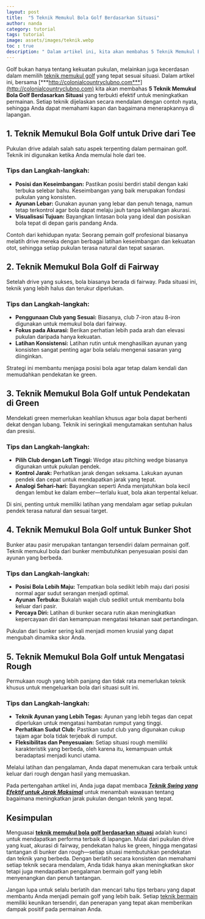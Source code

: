 ```yaml
---
layout: post
title:  "5 Teknik Memukul Bola Golf Berdasarkan Situasi"
author: nanda
category: tutorial
tags: tutorial
image: assets/images/teknik.webp
toc : true
description: " Dalam artikel ini, kita akan membahas 5 Teknik Memukul Bola Golf Berdasarkan Situasi yang terbukti efektif untuk meningkatkan permainan. Setiap teknik dijelaskan secara mendalam dengan contoh nyata, sehingga Anda dapat memahami kapan dan bagaimana menerapkannya di lapangan"
---
```


Golf bukan hanya tentang kekuatan pukulan, melainkan juga kecerdasan dalam memilih [teknik memukul golf](https://pediaku.id/teknik-memukul-dalam-golf/) yang tepat sesuai situasi. Dalam artikel ini, bersama [***http://colonialcountryclubno.com***](http://colonialcountryclubno.com) kita akan membahas **5 Teknik Memukul Bola Golf Berdasarkan Situasi** yang terbukti efektif untuk meningkatkan permainan. Setiap teknik dijelaskan secara mendalam dengan contoh nyata, sehingga Anda dapat memahami kapan dan bagaimana menerapkannya di lapangan.

## 1. Teknik Memukul Bola Golf untuk Drive dari Tee

Pukulan drive adalah salah satu aspek terpenting dalam permainan golf. Teknik ini digunakan ketika Anda memulai hole dari tee. 

### Tips dan Langkah-langkah:
- **Posisi dan Keseimbangan:** Pastikan posisi berdiri stabil dengan kaki terbuka selebar bahu. Keseimbangan yang baik merupakan fondasi pukulan yang konsisten.
- **Ayunan Lebar:** Gunakan ayunan yang lebar dan penuh tenaga, namun tetap terkontrol agar bola dapat melaju jauh tanpa kehilangan akurasi.
- **Visualisasi Tujuan:** Bayangkan lintasan bola yang ideal dan posisikan bola tepat di depan garis pandang Anda.

Contoh dari kehidupan nyata: Seorang pemain golf profesional biasanya melatih drive mereka dengan berbagai latihan keseimbangan dan kekuatan otot, sehingga setiap pukulan terasa natural dan tepat sasaran.

## 2. Teknik Memukul Bola Golf di Fairway

Setelah drive yang sukses, bola biasanya berada di fairway. Pada situasi ini, teknik yang lebih halus dan terukur diperlukan.

### Tips dan Langkah-langkah:
- **Penggunaan Club yang Sesuai:** Biasanya, club 7-iron atau 8-iron digunakan untuk memukul bola dari fairway.
- **Fokus pada Akurasi:** Berikan perhatian lebih pada arah dan elevasi pukulan daripada hanya kekuatan.
- **Latihan Konsistensi:** Latihan rutin untuk menghasilkan ayunan yang konsisten sangat penting agar bola selalu mengenai sasaran yang diinginkan.

Strategi ini membantu menjaga posisi bola agar tetap dalam kendali dan memudahkan pendekatan ke green.

## 3. Teknik Memukul Bola Golf untuk Pendekatan di Green

Mendekati green memerlukan keahlian khusus agar bola dapat berhenti dekat dengan lubang. Teknik ini seringkali mengutamakan sentuhan halus dan presisi.

### Tips dan Langkah-langkah:
- **Pilih Club dengan Loft Tinggi:** Wedge atau pitching wedge biasanya digunakan untuk pukulan pendek.
- **Kontrol Jarak:** Perhatikan jarak dengan seksama. Lakukan ayunan pendek dan cepat untuk mendapatkan jarak yang tepat.
- **Analogi Sehari-hari:** Bayangkan seperti Anda menjatuhkan bola kecil dengan lembut ke dalam ember—terlalu kuat, bola akan terpental keluar.

Di sini, penting untuk memiliki latihan yang mendalam agar setiap pukulan pendek terasa natural dan sesuai target.

## 4. Teknik Memukul Bola Golf untuk Bunker Shot

Bunker atau pasir merupakan tantangan tersendiri dalam permainan golf. Teknik memukul bola dari bunker membutuhkan penyesuaian posisi dan ayunan yang berbeda.

### Tips dan Langkah-langkah:
- **Posisi Bola Lebih Maju:** Tempatkan bola sedikit lebih maju dari posisi normal agar sudut serangan menjadi optimal.
- **Ayunan Terbuka:** Bukalah wajah club sedikit untuk membantu bola keluar dari pasir.
- **Percaya Diri:** Latihan di bunker secara rutin akan meningkatkan kepercayaan diri dan kemampuan mengatasi tekanan saat pertandingan.

Pukulan dari bunker sering kali menjadi momen krusial yang dapat mengubah dinamika skor Anda.

## 5. Teknik Memukul Bola Golf untuk Mengatasi Rough

Permukaan rough yang lebih panjang dan tidak rata memerlukan teknik khusus untuk mengeluarkan bola dari situasi sulit ini.

### Tips dan Langkah-langkah:
- **Teknik Ayunan yang Lebih Tegas:** Ayunan yang lebih tegas dan cepat diperlukan untuk mengatasi hambatan rumput yang tinggi.
- **Perhatikan Sudut Club:** Pastikan sudut club yang digunakan cukup tajam agar bola tidak terjebak di rumput.
- **Fleksibilitas dan Penyesuaian:** Setiap situasi rough memiliki karakteristik yang berbeda, oleh karena itu, kemampuan untuk beradaptasi menjadi kunci utama.

Melalui latihan dan pengalaman, Anda dapat menemukan cara terbaik untuk keluar dari rough dengan hasil yang memuaskan.


Pada pertengahan artikel ini, Anda juga dapat membaca [***Teknik Swing yang Efektif untuk Jarak Maksimal***](http://colonialcountryclubno.com/2025/02/01/teknik-swing-yang-efektif-untuk-jarak-maksimal/) untuk menambah wawasan tentang bagaimana meningkatkan jarak pukulan dengan teknik yang tepat.

## Kesimpulan

Menguasai **[teknik memukul bola golf berdasarkan situasi](https://pediaku.id/teknik-memukul-dalam-golf/)** adalah kunci untuk mendapatkan performa terbaik di lapangan. Mulai dari pukulan drive yang kuat, akurasi di fairway, pendekatan halus ke green, hingga mengatasi tantangan di bunker dan rough—setiap situasi membutuhkan pendekatan dan teknik yang berbeda. Dengan berlatih secara konsisten dan memahami setiap teknik secara mendalam, Anda tidak hanya akan meningkatkan skor tetapi juga mendapatkan pengalaman bermain golf yang lebih menyenangkan dan penuh tantangan.

Jangan lupa untuk selalu berlatih dan mencari tahu tips terbaru yang dapat membantu Anda menjadi pemain golf yang lebih baik. Setiap [teknik bermain](https://pediaku.id/combo-cara-bermain-mai-shiranui/) memiliki keunikan tersendiri, dan penerapan yang tepat akan memberikan dampak positif pada permainan Anda.
